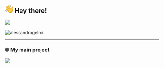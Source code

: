 ## <img src="./images/hi.svg" alt="hi" width="26px"> Hey there!

<!--

Here are some ideas to get you started:

- 🔭 I’m currently working on ...
- 🌱 I’m currently learning ...
- 👯 I’m looking to collaborate on ...
- 🤔 I’m looking for help with ...
- 💬 Ask me about ...
- 📫 How to reach me: ...
- 😄 Pronouns: ...
- ⚡ Fun fact: ...
-->

<!--
<img src="https://github-readme-stats.vercel.app/api?username=alessandrogelmi&show_icons=true&theme=dark" />
-->
<img src="https://github-readme-stats.vercel.app/api/top-langs/?username=alessandrogelmi&layout=compact&langs_count=6&theme=dark&hide_border=true" />
<p><img align="center" src="https://github-readme-streak-stats.herokuapp.com?user=alessandrogelmi&theme=dark&hide_border=true&date_format=j%20M%5B%20Y%5D" alt="alessandrogelmi" /></p>
<hr>
<h3>🌐 My main project</h3>
<a href="https://github.com/alessandrogelmi/Covid19-Italy-Data">
  <img align="center" src="https://github-readme-stats-anuraghazra1.vercel.app/api/pin/?username=alessandrogelmi&repo=Covid19-Italy-Data&theme=dark&hide_border=true" />
</a>
